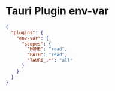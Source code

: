 # Tauri Plugin env-var

```json
{   
  "plugins": {
    "env-var": {
      "scopes": {
        "HOME": "read",
        "PATH": "read",
        "TAURI_.*": "all"
      }
    }
  }
}
```
